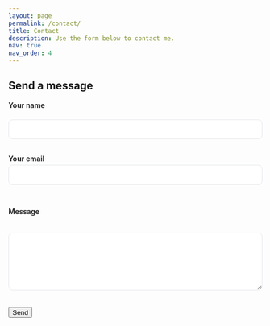 ```yaml
---
layout: page
permalink: /contact/
title: Contact
description: Use the form below to contact me.
nav: true
nav_order: 4
---
```


## Send a message

<style>
  /* Vertical, stacked form */
  .form-container{
    max-width: 640px;
    margin: 0 auto;
    display: grid;
    grid-template-columns: 1fr;
    gap: 1rem;
  }
  .form-container label{
    display: block;
    font-weight: 600;
    margin-bottom: .25rem;
  }
  .form-container input,
  .form-container textarea{
    width: 100%;
    box-sizing: border-box;
    padding: .7rem .9rem;
    border: 1px solid var(--color-border, #e5e7eb);
    border-radius: .5rem;
    color: #000;
    caret-color: #000;
    background: var(--color-bg, #fff);
  }
  .form-container button{ margin-top: .25rem; }

  /* If theme tries to lay out horizontally */
  .form-container{ flex-direction: column !important; align-items: stretch !important; }
</style>

<form class="form-container" action="https://formspree.io/f/mvgqjddl" method="POST">
  <label for="name">Your name</label>
  <input id="name" name="name" type="text" autocomplete="name" required>

  <label for="email">Your email</label>
  <input id="email" name="email" type="email" autocomplete="email" required>

  <label for="message">Message</label>
  <textarea id="message" name="message" rows="6" required></textarea>

  <!-- honeypot (spam trap) -->
  <input type="text" name="website" style="display:none" tabindex="-1" autocomplete="off">

  <!-- optional: email subject + redirect after submit -->
  <input type="hidden" name="_subject" value="New message from your website">
  <!-- <input type="hidden" name="_redirect" value="{{ '/contact/thanks/' | absolute_url }}"> -->

  <button type="submit" class="btn btn-primary">Send</button>
</form>